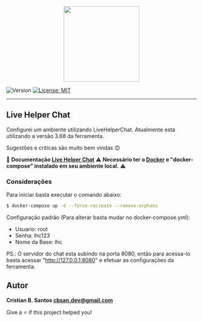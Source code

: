 <p align="center"><a href="#" target="_blank"><img src="https://doc.livehelperchat.com/img/logo.png" width="200"></a></p>

![Version](https://img.shields.io/badge/version-1.0.0-blue.svg?cacheSeconds=2592000)
[![License: MIT](https://img.shields.io/badge/License-MIT-yellow.svg)](#)

---

## Live Helper Chat

Configurei um ambiente utilizando LiveHelperChat. Atualmente esta utilizando a versão 3.68 da ferramenta.

Sugestões e criticas são muito bem vindas :blush:

📖 **Documentação [Live Helper Chat](https://doc.livehelperchat.com/docs/)**
⚠️ **Necessário ter o [Docker](https://docs.docker.com/engine/) e "docker-compose" instalado em seu ambiente local.** ⚠️

### Considerações

Para iniciar basta executar o comando abaixo:

```sh
$ docker-compose up -d --force-recreate --remove-orphans
```

Configuração padrão (Para alterar basta mudar no docker-compose.yml):

- Usuario: root
- Senha: lhc123
- Nome da Base: lhc

PS.: O servidor do chat esta subindo na porta 8080, então para acessa-lo basta acessar "http://127.0.0.1:8080" e efetuar as configurações da ferramenta.

## Autor

**Cristian B. Santos <cbsan.dev@gmail.com>**

Give a ⭐️ if this project helped you!
